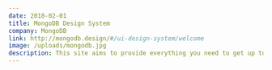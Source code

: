 ```yaml
---
date: 2018-02-01
title: MongoDB Design System
company: MongoDB
link: http://mongodb.design/#/ui-design-system/welcome
image: /uploads/mongodb.jpg
description: This site aims to provide everything you need to get up to speed quickly when designing for MongoDB. You'll find documentation for components, Sketch assets, and usage guidelines.
---
```

